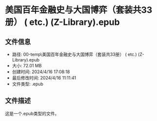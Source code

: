 ﻿# 美国百年金融史与大国博弈（套装共33册） ( etc.) (Z-Library).epub

## 文件信息
- 路径: 00-temp\美国百年金融史与大国博弈（套装共33册） ( etc.) (Z-Library).epub
- 大小: 72.01 MB
- 创建时间: 2024/4/16 17:08:18
- 最后修改时间: 2024/4/16 11:11:41
- 文件类型: .epub

## 文件描述
这是一个.epub类型的文件。


